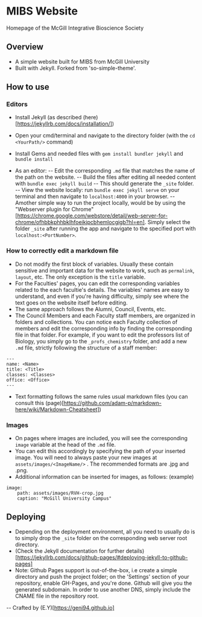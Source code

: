 # MIBS Website

Homepage of the McGill Integrative Bioscience Society

## Overview

- A simple website built for MIBS from McGill University
- Built with Jekyll. Forked from 'so-simple-theme'.

## How to use

### Editors

- Install Jekyll (as described (here)[https://jekyllrb.com/docs/installation/])
- Open your cmd/terminal and navigate to the directory folder (with the `cd <YourPath/>` command)
- Install Gems and needed files with `gem install bundler jekyll` and `bundle install`

- As an editor:
  -- Edit the corresponding `.md` file that matches the name of the path on the website.
  -- Build the files after editing all needed content with `bundle exec jekyll build`
  -- This should generate the `_site` folder.
  -- View the website locally: run `bundle exec jekyll serve` on your terminal and then navigate to `localhost:4000` in your browser.
  -- Amother simple way to run the project locally, would be by using the "Webserver plugin for Chrome"[https://chrome.google.com/webstore/detail/web-server-for-chrome/ofhbbkphhbklhfoeikjpcbhemlocgigb?hl=en]. Simply select the folder `_site` after running the app and navigate to the specified port with `localhost:<PortNumber>`.

### How to correctly edit a markdown file

- Do not modify the first block of variables. Usually these contain sensitive and important data for the website to work, such as `permalink`, `layout`, etc. The only exception is the `title` variable.
- For the Faculties' pages, you can edit the corresponding variables related to the each facultie's details. The variables' names are easy to understand, and even if you're having difficulty, simply see where the text goes on the website itself before editing.
- The same approach follows the Alumni, Council, Events, etc.
- The Council Members and each Faculty staff members, are organized in folders and collections. You can notice each Faculty collection of members and edit the corresponding info by finding the corresponding file in that folder. For example, if you want to edit the professors list of Biology, you simply go to the `_profs_chemistry` folder, and add a new `.md` file, strictly following the structure of a staff member:

```
---
name: <Name>
title: <Title>
classes: <Classes>
office: <Office>
---
```

- Text formatting follows the same rules usual markdown files (you can consult this (page)[https://github.com/adam-p/markdown-here/wiki/Markdown-Cheatsheet])

### Images

- On pages where images are included, you will see the corresponding `image` variable at the head of the `.md` file.
- You can edit this accordingly by specifying the path of your inserted image. You will need to always paste your new images at `assets/images/<ImageName/>` . The recommended formats are .jpg and .png.
- Additional information can be inserted for images, as follows:
  (example)

```
image:
    path: assets/images/RVH-crop.jpg
    caption: "McGill University Campus"
```

## Deploying

- Depending on the deployment environment, all you need to usually do is to simply drop the `_site` folder on the corresponding web server root directory.
- (Check the Jekyll documentation for further details)[https://jekyllrb.com/docs/github-pages/#deploying-jekyll-to-github-pages]
- Note: Github Pages support is out-of-the-box, i.e create a simple directory and push the project folder; on the 'Settings' section of your repository, enable GH-Pages, and you're done. Github will give you the generated subdomain. In order to use another DNS, simply include the CNAME file in the repository root.

-- Crafted by (E.Y)[https://geni94.github.io]
